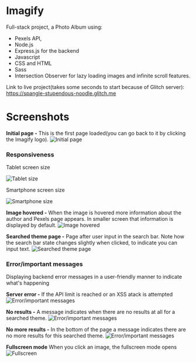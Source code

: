 # Imagify
Full-stack project, a Photo Album using:
- Pexels API,
- Node.js 
- Express.js for the backend
- Javascript
- CSS and HTML
- Sass
- Intersection Observer for lazy loading images and infinite scroll features.

Link to live project(takes some seconds to start because of Glitch server): https://spangle-stupendous-noodle.glitch.me

# Screenshots
__Initial page -__ 
This is the first page loaded(you can go back to it by clicking the Imagify logo).
![Initial page](./readme-photos/Imagify-initial-page.png)

### Responsiveness
Tablet screen size

![Tablet size](./readme-photos/Imagify-tablet-screen.png)

Smartphone screen size

![Smartphone size](./readme-photos/Imagify-smartphone-screen.png)

__Image hovered -__
When the image is hovered more information about the author and Pexels page appears. In smaller screen that information is displayed by default.
![Image hovered](./readme-photos/Imagify-image-hovered.png)

__Searched theme page -__
Page after user input in the search bar.
Note how the search bar state changes slightly when clicked, to indicate you can input text.
![Searched theme page](./readme-photos/Imagify-searched-theme.png)

### Error/important messages
Displaying backend error messages in a user-friendly manner to indicate what's happening

__Server error -__
If the API limit is reached or an XSS atack is attempted
![Error/important messages](./readme-photos/Imagify-server-error.png)

__No results -__
A message indicates when there are no results at all for a searched theme.
![Error/important messages](./readme-photos/Imagify-no-results.png)

__No more results -__
In the bottom of the page a message indicates there are no more results for this searched theme.
![Error/important messages](./readme-photos/Imagify-no-more-results.png)

__Fullscreen mode__
When you click an image, the fullscreen mode opens
![Fullscreen](./readme-photos/Imagify-fullscreen.png)
